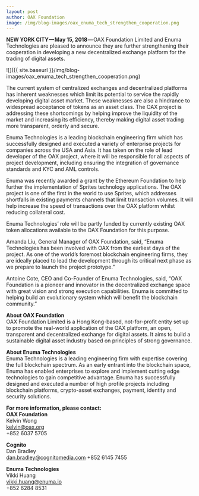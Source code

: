 ```yaml
---
layout: post
author: OAX Foundation
image: /img/blog-images/oax_enuma_tech_strengthen_cooperation.png
---
```


**NEW YORK CITY — May 15, 2018** — OAX Foundation Limited and Enuma Technologies are pleased to announce they are further strengthening their cooperation in developing a new decentralized exchange platform for the trading of digital assets.

![]({{ site.baseurl }}/img/blog-images/oax_enuma_tech_strengthen_cooperation.png)

The current system of centralized exchanges and decentralized platforms has inherent weaknesses which limit its potential to service the rapidly developing digital asset market. These weaknesses are also a hindrance to widespread acceptance of tokens as an asset class. The OAX project is addressing these shortcomings by helping improve the liquidity of the market and increasing its efficiency, thereby making digital asset trading more transparent, orderly and secure.

Enuma Technologies is a leading blockchain engineering firm which has successfully designed and executed a variety of enterprise projects for companies across the USA and Asia. It has taken on the role of lead developer of the OAX project, where it will be responsible for all aspects of project development, including ensuring the integration of governance standards and KYC and AML controls.

Enuma was recently awarded a grant by the Ethereum Foundation to help further the implementation of Sprites technology applications. The OAX project is one of the first in the world to use Sprites, which addresses shortfalls in existing payments channels that limit transaction volumes. It will help increase the speed of transactions over the OAX platform whilst reducing collateral cost.

Enuma Technologies’ role will be partly funded by currently existing OAX token allocations available to the OAX Foundation for this purpose.

Amanda Liu, General Manager of OAX Foundation, said, “Enuma Technologies has been involved with OAX from the earliest days of the project. As one of the world’s foremost blockchain engineering firms, they are ideally placed to lead the development through its critical next phase as we prepare to launch the project prototype.”

Antoine Cote, CEO and Co-Founder of Enuma Technologies, said, “OAX Foundation is a pioneer and innovator in the decentralized exchange space with great vision and strong execution capabilities. Enuma is committed to helping build an evolutionary system which will benefit the blockchain community.”

**About OAX Foundation**  
OAX Foundation Limited is a Hong Kong-based, not-for-profit entity set up to promote the real-world application of the OAX platform, an open, transparent and decentralized exchange for digital assets. It aims to build a sustainable digital asset industry based on principles of strong governance.

**About Enuma Technologies**   
Enuma Technologies is a leading engineering firm with expertise covering the full blockchain spectrum. As an early entrant into the blockchain space, Enuma has enabled enterprises to explore and implement cutting edge technologies to gain competitive advantage. Enuma has successfully designed and executed a number of high profile projects including blockchain platforms, crypto-asset exchanges, payment, identity and security solutions.

**For more information, please contact:**  
**OAX Foundation**  
Kelvin Wong   
[kelvin@oax.org](mailto:kelvin@oax.org)  
+852 6037 5705

**Cognito**  
Dan Bradley   
[dan.bradley@cognitomedia.com](mailto:dan.bradley@cognitomedia.com)
+852 6145 7455  

**Enuma Technologies**  
Vikki Huang  
[vikki.huang@enuma.io](vikki.huang@enuma.io)  
+852 6284 8531  